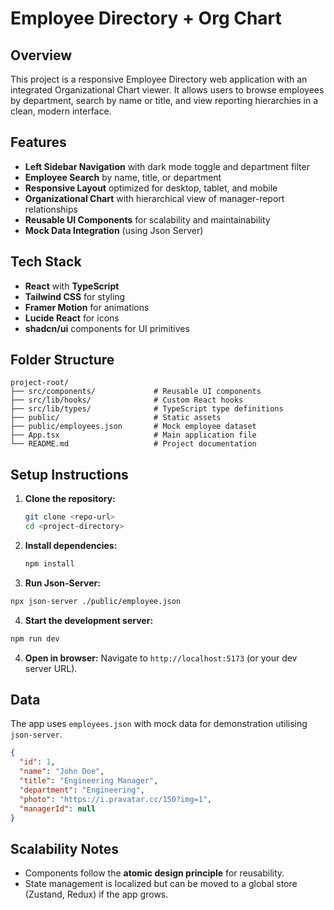 # Employee Directory + Org Chart

## Overview

This project is a responsive Employee Directory web application with an integrated Organizational Chart viewer. It allows users to browse employees by department, search by name or title, and view reporting hierarchies in a clean, modern interface.

## Features

- **Left Sidebar Navigation** with dark mode toggle and department filter
- **Employee Search** by name, title, or department
- **Responsive Layout** optimized for desktop, tablet, and mobile
- **Organizational Chart** with hierarchical view of manager-report relationships
- **Reusable UI Components** for scalability and maintainability
- **Mock Data Integration** (using Json Server)

## Tech Stack

- **React** with **TypeScript**
- **Tailwind CSS** for styling
- **Framer Motion** for animations
- **Lucide React** for icons
- **shadcn/ui** components for UI primitives

## Folder Structure

```
project-root/
├── src/components/             # Reusable UI components
├── src/lib/hooks/              # Custom React hooks
├── src/lib/types/              # TypeScript type definitions
├── public/                     # Static assets
├── public/employees.json       # Mock employee dataset
├── App.tsx                     # Main application file
└── README.md                   # Project documentation
```

## Setup Instructions

1. **Clone the repository:**
   ```bash
   git clone <repo-url>
   cd <project-directory>
   ```
2. **Install dependencies:**
   ```bash
   npm install
   ```
3. **Run Json-Server:**

```bash
npx json-server ./public/employee.json
```

4. **Start the development server:**

```bash
npm run dev
```

4. **Open in browser:**
   Navigate to `http://localhost:5173` (or your dev server URL).

## Data

The app uses `employees.json` with mock data for demonstration utilising `json-server`.

```json
{
  "id": 1,
  "name": "John Doe",
  "title": "Engineering Manager",
  "department": "Engineering",
  "photo": "https://i.pravatar.cc/150?img=1",
  "managerId": null
}
```

## Scalability Notes

- Components follow the **atomic design principle** for reusability.
- State management is localized but can be moved to a global store (Zustand, Redux) if the app grows.
